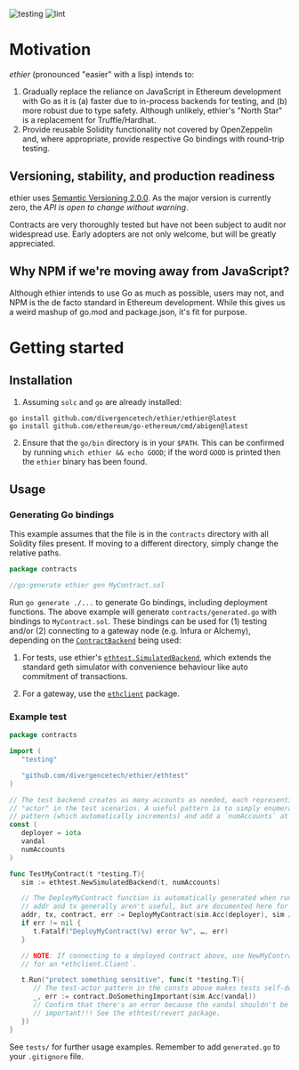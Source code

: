![testing](https://github.com/divergencetech/ethier/actions/workflows/test.yml/badge.svg)
![lint](https://github.com/divergencetech/ethier/actions/workflows/lint.yml/badge.svg)

# Motivation

_ethier_ (pronounced "easier" with a lisp) intends to:

1. Gradually replace the reliance on JavaScript in Ethereum development with Go
   as it is (a) faster due to in-process backends for testing, and (b) more
   robust due to type safety. Although unlikely, ethier's "North Star" is a
   replacement for Truffle/Hardhat.
2. Provide reusable Solidity functionality not covered by OpenZeppelin and,
   where appropriate, provide respective Go bindings with round-trip testing.

## Versioning, stability, and production readiness

ethier uses [Semantic Versioning 2.0.0](https://semver.org). As the major
version is currently zero, the _API is open to change without warning_.

Contracts are very thoroughly tested but have not been subject to audit nor
widespread use. Early adopters are not only welcome, but will be greatly
appreciated.

## Why NPM if we're moving away from JavaScript?

Although ethier intends to use Go as much as possible, users may not, and NPM
is the de facto standard in Ethereum development. While this gives us a weird
mashup of go.mod and package.json, it's fit for purpose.

# Getting started

## Installation

1. Assuming `solc` and `go` are already installed:
```
go install github.com/divergencetech/ethier/ethier@latest
go install github.com/ethereum/go-ethereum/cmd/abigen@latest
```
2. Ensure that the `go/bin` directory is in your `$PATH`. This can be confirmed
by running `which ethier && echo GOOD`; if the word `GOOD` is printed then the
`ethier` binary has been found.

## Usage

### Generating Go bindings

This example assumes that the file is in the `contracts` directory with all
Solidity files present. If moving to a different directory, simply change the
relative paths.

```Go
package contracts

//go:generate ethier gen MyContract.sol
```

Run `go generate ./...` to generate Go bindings, including deployment functions.
The above example will generate `contracts/generated.go` with bindings to
`MyContract.sol`. These bindings can be used for (1) testing and/or (2) connecting to a
gateway node (e.g. Infura or Alchemy), depending on the
[`ContractBackend`](https://pkg.go.dev/github.com/ethereum/go-ethereum/accounts/abi/bind#ContractBackend)
being used:

1. For tests, use ethier's
[`ethtest.SimulatedBackend`](https://pkg.go.dev/github.com/divergencetech/ethier/ethtest#NewSimulatedBackendTB),
which extends the standard geth simulator with convenience behaviour like auto
commitment of transactions.

2. For a gateway, use the
[`ethclient`](https://pkg.go.dev/github.com/ethereum/go-ethereum/ethclient)
package.

### Example test

```Go
package contracts

import (
   "testing" 

   "github.com/divergencetech/ethier/ethtest"
)

// The test backend creates as many accounts as needed, each representing a different
// "actor" in the test scenarios. A useful pattern is to simply enumerate them the iota
// pattern (which automatically increments) and add a `numAccounts` at the end.
const (
   deployer = iota
   vandal
   numAccounts
)

func TestMyContract(t *testing.T){
   sim := ethtest.NewSimulatedBackend(t, numAccounts)

   // The DeployMyContract function is automatically generated when running `go generate`.
   // addr and tx generally aren't useful, but are documented here for completeness
   addr, tx, contract, err := DeployMyContract(sim.Acc(deployer), sim /*,,, [constructor arguments]*/)
   if err != nil {
      t.Fatalf("DeployMyContract(%v) error %v", …, err)
   }

   // NOTE: If connecting to a deployed contract above, use NewMyContract() and substitute `sim`
   // for an *ethclient.Client`.

   t.Run("protect something sensitive", func(t *testing.T){
      // The test-actor pattern in the consts above makes tests self-documenting.
      _, err := contract.DoSomethingImportant(sim.Acc(vandal))
      // Confirm that there's an error because the vandal shouldn't be allowed to do anything
      // important!!! See the ethtest/revert package.
   })
}
```

See `tests/` for further usage examples. Remember to add `generated.go` to your
`.gitignore` file.